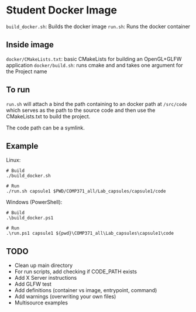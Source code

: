 # Student Docker Image

`build_docker.sh`: Builds the docker image
`run.sh`: Runs the docker container

## Inside image

`docker/CMakeLists.txt`: basic CMakeLists for building an OpenGL+GLFW application
`docker/build.sh`: runs cmake and and takes one argument for the Project name

## To run

`run.sh` will attach a bind the path containing  to an docker path at `/src/code`
which serves as the path to the source code and then use the CMakeLists.txt to
build the project.

The code path can be a symlink.

## Example

Linux:
```
# Build
./build_docker.sh

# Run
./run.sh capsule1 $PWD/COMP371_all/Lab_capsules/capsule1/code
```

Windows (PowerShell):
```
# Build
.\build_docker.ps1

# Run
.\run.ps1 capsule1 ${pwd}\COMP371_all\Lab_capsules\capsule1\code
```

## TODO

* Clean up main directory
* For run scripts, add checking if CODE_PATH exists
* Add X Server instructions
* Add GLFW test
* Add definitions (container vs image, entrypoint, command)
* Add warnings (overwriting your own files)
* Multisource examples

